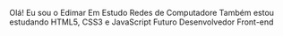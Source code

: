 Olá! Eu sou o Edimar
Em
Estudo Redes de Computadore
Também estou estudando HTML5, CSS3 e JavaScript
Futuro Desenvolvedor Front-end
